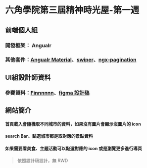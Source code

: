 # 六角學院第三屆精神時光屋-第一週
## 前端個人組

### 開發框架： Angualr

### 其他套件：[Angualr Material](https://material.angular.io/)、[swiper](https://swiperjs.com/)、[ngx-pagination](https://www.npmjs.com/package/ngx-pagination)

## UI組設計師資料

### 參賽資料：[Finnnnnn](https://2021.thef2e.com/users/6296427084285739198?week=1&type=1)、[figma 設計稿](https://www.figma.com/file/qZkkIGFTPwi0dcXXx9IR5o/YO!-Taiwan!?node-id=0%3A1)

## 網站簡介
#### 首頁載入會隨機取不同城市的資料，如果沒有圖片會顯示沒圖片的 icon
#### search Bar、點選城市都是取對應的景點資料
#### 如果需要看美食、主題活動可以點選對應的 icon 或是瀏覽更多進行導頁
> 依照設計稿設計，無 RWD

